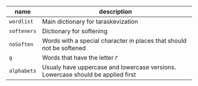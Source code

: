 | name                  | description                                                                     |
| --------------------- | ------------------------------------------------------------------------------- |
| `wordlist`            | Main dictionary for taraskevization                                             |
| `softeners`           | Dictionary for softening                                                        |
| `noSoften`            | Words with a special character in places that should not be softened            |
| `g`                   | Words that have the letter ґ                                                    |
| `alphabets`           | Usualy have uppercase and lowercase versions. Lowercase should be applied first |
